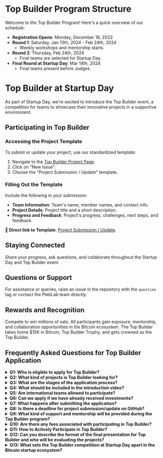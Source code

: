 # Top Builder Program Structure

Welcome to the Top Builder Program! Here's a quick overview of our schedule:

- **Registration Opens**: Monday, December 18, 2023
- **Round 1**: Saturday, Jan 13th, 2024 - Feb 24th, 2024
  - Weekly workshops and mentorship starts.
- **Round 2**: Thursday, Feb 24th, 2024
  - Final teams are selected for Startup Day.
- **Final Round at Startup Day**: Mar 14th, 2024
  - Final teams present before Judges.

# Top Builder at Startup Day

As part of Startup Day, we're excited to introduce the Top Builder event, a competition for teams to showcase their innovative projects in a supportive environment.

## Participating in Top Builder

### Accessing the Project Template

To submit or update your project, use our standardized template:

1. Navigate to the [Top Builder Project Page](https://github.com/orgs/PlebLab/projects/5/views/2).
2. Click on "New Issue".
3. Choose the "Project Submission / Update" template.

### Filling Out the Template

Include the following in your submission:

- **Team Information**: Team's name, member names, and contact info.
- **Project Details**: Project title and a short description.
- **Progress and Feedback**: Project's progress, challenges, next steps, and feedback.

**🔗 Direct link to Template**: [Project Submission / Update](https://github.com/PlebLab/PlebLab_Startup-Day/issues/new/choose).

## Staying Connected

Share your progress, ask questions, and collaborate throughout the Startup Day and Top Builder event.

## Questions or Support

For assistance or queries, raise an issue in the repository with the `question` tag or contact the PlebLab team directly.

## Rewards and Recognition

Compete to win millions of sats. All participants gain exposure, mentorship, and collaboration opportunities in the Bitcoin ecosystem. The Top Builder takes home $15K in Bitcoin, Top Builder Trophy, and gets crowned as the Top Builder.

## Frequently Asked Questions for Top Builder Application

<details>
<summary><b>Q1: Who is eligible to apply for Top Builder?</b></summary>
A1: Eligible applicants include teams working on Bitcoin and Lightning projects, including startups, existing businesses, and individuals with a strong project concept with an MVP.
</details>

<details>
<summary><b>Q2: What kind of projects is Top Builder looking for?</b></summary>
A2: We seek innovative projects that contribute to the Bitcoin and Lightning ecosystem, ranging from technical solutions to unique business models. 
</details>

<details>
<summary><b>Q3: What are the stages of the application process?</b></summary>
A3: The process includes submitting this GitHub form detailing your team, idea, details, and company, followed by various phases of development and review if selected.
</details>

<details>
<summary><b>Q4: What should be included in the introduction video?</b></summary>
A4: Your video should introduce your team, explain your project idea, and highlight its uniqueness and contribution to the Bitcoin and Lightning community. Short 3 minute video is all that is needed.
</details>

<details>
<summary><b>Q5: Are international teams allowed to participate?</b></summary>
A5: Yes, international teams are welcome.
</details>

<details>
<summary><b>Q6: Can we apply if we have already received investments?</b></summary>
A7: Teams with prior investments can apply.
</details>

<details>
<summary><b>Q7: What happens after submitting the application?</b></summary>
A8: Applications will be reviewed before prior to February 24th, 2024, and selected teams will be contacted for the next steps, along with details for the Final Phase of Top Builder at Startup Day.
</details>

<details>
<summary><b>Q8: Is there a deadline for project submission/update on GitHub?</b></summary>
A9: Deadlines align with the Top Builder program phases. Thursday, Feb 24th 2024 - Registration Ends.
</details>

<details>
<summary><b>Q9: What kind of support and mentorship will be provided during the Top Builder program?</b></summary>
Participating teams in the Top Builder program will benefit from comprehensive support, including mentorship from industry experts and access to online workshops. Top Builder offers a unique platform for networking with judges and peers, fostering an environment of collaboration and growth. Additionally, the event is an excellent opportunity for exposure, as it draws attention from media and investors worldwide. Teams compete not just for equity-free prize money but also for recognition on a global stage, all within an open and inclusive environment.
</details>

<details>
<summary><b>Q10: Are there any fees associated with participating in Top Builder?</b></summary>
A11: There are no application or participation fees for Top Builder. Just bring your best because you will be going up against it. 
</details>

<details>
<summary><b>Q11: How to Actively Participate in Top Builder?</b></summary>
A11: How to Actively Participate in Top Builder

- Check Eligibility: Confirm the team's eligibility for the competition.
- Prepare Submission: Gather necessary project details and submit via GitHub.
- Use GitHub Template: Follow the 'Top Builder 2024 Submission' template on GitHub.
- Submit Introduction Video: Creating a 2-minute video about your project is helpful.
- Participate in Events: Engage with the PlebLab community through live workshops and events.
- Stay Updated with Deadlines: Track important dates, including submission deadlines and round selections. 
- Regular Updates: Keep the community informed of your project's progress. Use #TopBuilder2024 on Nostr and Twitter.
- Engage with the Community: Answer questions from judges, listen to and answer feedback, work with mentors for time and feedback, and collaborate within your GitHub project page. 

By following these steps, participants get the most from Top Builder and gain exposure, mentorship, and collaboration opportunities in the Bitcoin ecosystem. 
</details>

<details>
<summary><b>Q12: Can you describe the format of the final presentation for Top Builder and who will be evaluating the projects?</b></summary>
In the final stage of the Top Builder competition, teams are allotted a 20-minute slot to present their project's advancements and achievements. This presentation is followed by a 10-minute interactive Q&A session with a distinguished panel of judges. This panel comprises experts in the Bitcoin and Lightning fields, including seasoned investors, successful entrepreneurs, and technical specialists. Their role is to assess the projects based on innovation, execution, and potential impact in the Bitcoin ecosystem.
</details>

<details>
<summary><b>Q13: What sets the Top Builder competition at Startup Day apart in the Bitcoin startup ecosystem?</b></summary>
The Top Builder competition, featured at Startup Day, stands out as an event for Bitcoin startups worldwide. It offers a platform for innovative teams to compete, showcasing their projects in an environment rich with mentorship, exposure, and collaboration opportunities. This event is not just a competition; it's a celebration of groundbreaking ideas and emerging talent in the Bitcoin ecosystem, attracting attention from investors and media worldwide.
</details>

